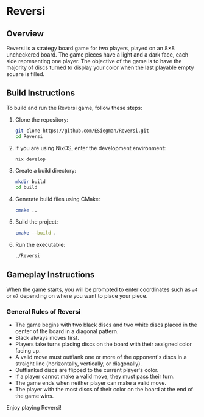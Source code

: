 # Reversi

## Overview
Reversi is a strategy board game for two players, played on an 8×8 uncheckered board. The game pieces have a light and a dark face, each side representing one player. The objective of the game is to have the majority of discs turned to display your color when the last playable empty square is filled.

## Build Instructions
To build and run the Reversi game, follow these steps:

1. Clone the repository:
    ```sh
    git clone https://github.com/ESiegman/Reversi.git
    cd Reversi
    ```
    
2. If you are using NixOS, enter the development environment:
    ```sh
    nix develop
    ```
    
3. Create a build directory:
    ```sh
    mkdir build
    cd build
    ```

4. Generate build files using CMake:
    ```sh
    cmake ..
    ```

5. Build the project:
    ```sh
    cmake --build .
    ```

6. Run the executable:
    ```sh
    ./Reversi
    ```

## Gameplay Instructions
When the game starts, you will be prompted to enter coordinates such as `a4` or `e7` depending on where you want to place your piece.

### General Rules of Reversi
- The game begins with two black discs and two white discs placed in the center of the board in a diagonal pattern.
- Black always moves first.
- Players take turns placing discs on the board with their assigned color facing up.
- A valid move must outflank one or more of the opponent's discs in a straight line (horizontally, vertically, or diagonally).
- Outflanked discs are flipped to the current player's color.
- If a player cannot make a valid move, they must pass their turn.
- The game ends when neither player can make a valid move.
- The player with the most discs of their color on the board at the end of the game wins.

Enjoy playing Reversi!
